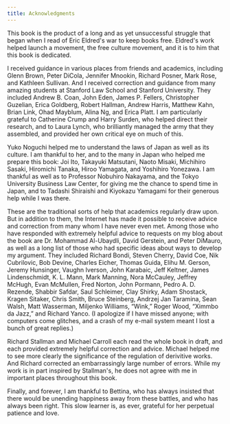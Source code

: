 ```yaml
---
title: Acknowledgments
---
```

This book is the product of a long and as yet unsuccessful
struggle that began when I read of Eric Eldred's war to keep
books free.
Eldred's work helped launch a movement, the free
culture movement, and it is to him that this book is
dedicated.

I received guidance in various places from friends and
academics, including Glenn Brown, Peter DiCola, Jennifer Mnookin,
Richard Posner, Mark Rose, and Kathleen Sullivan.
And I received
correction and guidance from many amazing students at Stanford
Law School and Stanford University.
They included Andrew B. Coan,
John Eden, James P. Fellers, Christopher Guzelian, Erica
Goldberg, Robert Hallman, Andrew Harris, Matthew Kahn, Brian
Link, Ohad Mayblum, Alina Ng, and Erica Platt.
I am particularly
grateful to Catherine Crump and Harry Surden, who helped direct
their research, and to Laura Lynch, who brilliantly managed the
army that they assembled, and provided her own critical eye on
much of this.

Yuko Noguchi helped me to understand the laws of Japan as well
as its culture.
I am thankful to her, and to the many in Japan
who helped me prepare this book: Joi Ito, Takayuki Matsutani,
Naoto Misaki, Michihiro Sasaki, Hiromichi Tanaka, Hiroo Yamagata,
and Yoshihiro Yonezawa.
I am thankful as well as to Professor
Nobuhiro Nakayama, and the Tokyo University Business Law Center,
for giving me the chance to spend time in Japan, and to Tadashi
Shiraishi and Kiyokazu Yamagami for their generous help while I
was there.

These are the traditional sorts of help that academics
regularly draw upon.
But in addition to them, the Internet has
made it possible to receive advice and correction from many whom
I have never even met.
Among those who have responded with
extremely helpful advice to requests on my blog about the book
are Dr. Mohammad Al-Ubaydli, David Gerstein, and Peter DiMauro,
as well as a long list of those who had specific ideas about ways
to develop my argument.
They included Richard Bondi, Steven
Cherry, David Coe, Nik Cubrilovic, Bob Devine, Charles Eicher,
Thomas Guida, Elihu M. Gerson, Jeremy Hunsinger, Vaughn Iverson,
John Karabaic, Jeff Keltner, James Lindenschmidt, K. L. Mann,
Mark Manning, Nora McCauley, Jeffrey McHugh, Evan McMullen, Fred
Norton, John Pormann, Pedro A. D. Rezende, Shabbir Safdar, Saul
Schleimer, Clay Shirky, Adam Shostack, Kragen Sitaker, Chris
Smith, Bruce Steinberg, Andrzej Jan Taramina, Sean Walsh, Matt
Wasserman, Miljenko Williams, “Wink,” Roger Wood,
“Ximmbo da Jazz,” and Richard Yanco.
(I apologize if
I have missed anyone; with computers come glitches, and a crash
of my e-mail system meant I lost a bunch of great replies.)

Richard Stallman and Michael Carroll each read the whole book
in draft, and each provided extremely helpful correction and
advice.
Michael helped me to see more clearly the significance of
the regulation of derivitive works.
And Richard corrected an
embarrassingly large number of errors.
While my work is in part
inspired by Stallman's, he does not agree with me in important
places throughout this book.

Finally, and forever, I am thankful to Bettina, who has always
insisted that there would be unending happiness away from these
battles, and who has always been right.
This slow learner is, as
ever, grateful for her perpetual patience and love.
